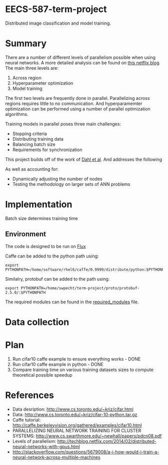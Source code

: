 EECS-587-term-project
=====================

Distributed image classification and model training.

# Summary
There are a number of different levels of parallelism possible when using neural networks. A more detailed analysis can be found on [this netflix blog](http://techblog.netflix.com/2014/02/distributed-neural-networks-with-gpus.html). The main three levels are:

1. Across region
2. Hyperparameter optimization
3. Model training

The first two levels are frequently done in parallel. Parallelizing across regions requires little to no communication. And hyperparamemter optimization can be performed using a number of parallel optimization algorithms.

Training models in parallel poses three main challenges:

* Stopping criteria
* Distributing training data
* Balancing batch size
* Requirements for synchronization

This project builds off of the work of [Dahl et al](http://www.cs.swarthmore.edu/~newhall/papers/pdcn08.pdf). And addresses the following

As well as accounting for:
* Dynamically adjusting the number of nodes
* Testing the methodology on larger sets of ANN problems

# Implementation

Batch size determines training time

## Environment
The code is designed to be run on [Flux](http://arc.research.umich.edu/flux-and-other-hpc-resources/flux/)

Caffe can be added to the python path using:

```
export PYTHONPATH=/home/software/rhel6/caffe/0.9999/distribute/python:$PYTHONPATH
```

Similalry, protobuf can be added to the path using:

```
export PYTHONPATH=/home/swpecht/term-project/proto/protobuf-2.5.0/:$PYTHONPATH
```

The required modules can be found in the [required_modules](required_modules) file.

# Data collection

# Plan

1. Run cifar10 caffe example to ensure everything works - DONE
2. Run cifar10 caffe example in python - DONE
3. Compare training time on various training datasets sizes to compute theoretical possible speedup


# References

* Data desription: http://www.cs.toronto.edu/~kriz/cifar.html
* Data: http://www.cs.toronto.edu/~kriz/cifar-10-python.tar.gz
* Caffe tutorial: http://caffe.berkeleyvision.org/gathered/examples/cifar10.html
* PARALLELIZING NEURAL NETWORK TRAINING FOR CLUSTER SYSTEMS: http://www.cs.swarthmore.edu/~newhall/papers/pdcn08.pdf
* Levels of parallelism: http://techblog.netflix.com/2014/02/distributed-neural-networks-with-gpus.html
* http://stackoverflow.com/questions/5679008/a-i-how-would-i-train-a-neural-network-across-multiple-machines

